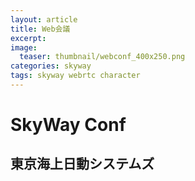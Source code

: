 ```yaml
---
layout: article
title: Web会議
excerpt: 
image:
  teaser: thumbnail/webconf_400x250.png
categories: skyway
tags: skyway webrtc character
---
```


# SkyWay Conf

## 東京海上日動システムズ